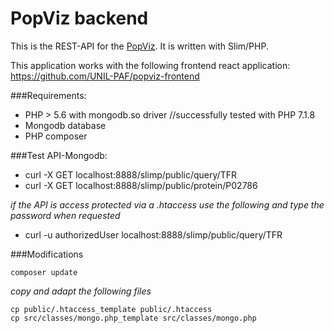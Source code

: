 # PopViz backend

This is the REST-API for the [PopViz](https://popviz.vital-it.ch/).
It is written with Slim/PHP.

This application works with the following frontend react application:  
https://github.com/UNIL-PAF/popviz-frontend

###Requirements:

* PHP > 5.6 with mongodb.so driver //successfully tested with PHP 7.1.8
* Mongodb database
* PHP composer


###Test API-Mongodb:

* curl -X GET localhost:8888/slimp/public/query/TFR
* curl -X GET localhost:8888/slimp/public/protein/P02786

_if the API is access protected via a .htaccess use the following and type the password when requested_  
* curl -u authorizedUser localhost:8888/slimp/public/query/TFR


###Modifications
```
composer update
```
_copy and adapt the following files_

```
cp public/.htaccess_template public/.htaccess
cp src/classes/mongo.php_template src/classes/mongo.php
```

